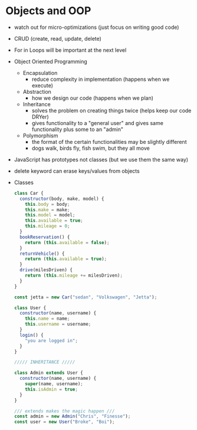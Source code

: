 # Objects and OOP

- watch out for micro-optimizations (just focus on writing good code)
- CRUD (create, read, update, delete)
- For in Loops will be important at the next level
- Object Oriented Programming
    - Encapsulation
        - reduce complexity in implementation (happens when we execute)
    - Abstraction
        - how we design our code (happens when we plan)
    - Inheritance
        - solves the problem on creating things twice (helps keep our code DRYer)
        - gives functionality to a "general user" and gives same functionality  plus some to an "admin"
    - Polymorphism
        - the format of the certain functionalities may be slightly different
        - dogs walk, birds fly, fish swim, but they all move
- JavaScript has  prototypes not classes (but we use them the same way)
- delete keyword can erase keys/values from objects
- Classes

    ```jsx
    class Car {
      constructor(body, make, model) {
        this.body = body;
        this.make = make;
        this.model = model;
        this.available = true;
        this.mileage = 0;
      }
      bookReservation() {
        return (this.available = false);
      }
      returnVehicle() {
        return (this.available = true);
      }
      drive(milesDriven) {
        return (this.mileage += milesDriven);
      }
    }

    const jetta = new Car("sedan", "Volkswagen", "Jetta");

    class User {
      constructor(name, username) {
        this.name = name;
        this.username = username;
      }
      login() {
        "you are logged in";
      }
    }

    ///// INHERITANCE /////

    class Admin extends User {
      constructor(name, username) {
        super(name, username);
        this.isAdmin = true;
      }
    }

    /// extends makes the magic happen ///
    const admin = new Admin("Chris", "Finesse");
    const user = new User("Broke", "Boi");
    ```